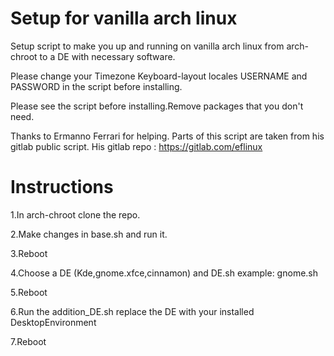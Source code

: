 # Setup for vanilla arch linux
Setup script to make you up and running on vanilla arch linux from arch-chroot to a DE with necessary software.

Please change your Timezone Keyboard-layout locales USERNAME and PASSWORD in the script before installing.

Please see the script before installing.Remove packages that you don't need.

Thanks to Ermanno Ferrari for helping.
Parts of this script are taken from his gitlab public script.
His gitlab repo : https://gitlab.com/eflinux

# Instructions

1.In arch-chroot clone the repo.

2.Make changes in base.sh and run it.

3.Reboot

4.Choose a DE (Kde,gnome.xfce,cinnamon) and DE.sh example: gnome.sh

5.Reboot

6.Run the addition_DE.sh replace the DE with your installed DesktopEnvironment

7.Reboot
